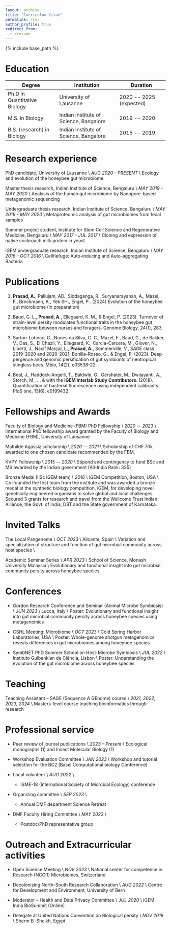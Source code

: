 ```yaml
---
layout: archive
title: "Curriculum Vitae"
permalink: /cv/
author_profile: true
redirect_from:
  - /resume
---
```


{% include base_path %}

Education
======

| Degree                       | Institution                            | Duration                |
| ---------------------------- | -------------------------------------- | ----------------------- |
| Ph.D in Quantitative Biology | University of Lausanne                 | 2020 -- 2025 (expected) |
| M.S. in Biology              | Indian Institute of Science, Bangalore | 2019 -- 2020            |
| B.S. (research) in Biology   | Indian Institute of Science, Bangalore | 2015 -- 2019            |

Research experience
======

PhD candidate, University of Lausanne \\ _AUG 2020 - PRESENT_ \\
Ecology and evolution of the honeybee gut microbiome

Master thesis research, Indian Institute of Science, Bengaluru \\  _MAY 2019 - MAY 2020_ \\
Analysis of the human gut microbiome by Nanopore-based metagenomic sequencing

Undergraduate thesis research, Indian Institute of Science, Bengaluru \\  _MAY 2019 - MAY 2020_ \\
Metaproteomic analysis of gut microbiomes from fecal samples

Summer project student, Institute for Stem Cell Science and Regenerative Medicine, Bengaluru \\  _MAY 2017 - JUL 2017_ \\
Cloning and expression of native cockroach milk protein in yeast
  
iGEM undergraduate research, Indian Institute of Science, Bengaluru \\  _MAY 2016 - OCT 2016_ \\
Cellfiefuge: Auto-inducing and Auto-aggregating Bacteria

Publications
======

1. **Prasad, A.**, Pallujam, AD., Siddaganga, R., Suryanarayanan, A., Mazel, F., Brockmann, A., Yek SH., Engel, P.. (2024) Evolution of the honeybee gut microbiome (In preparation)

2. Baud, G. L., **Prasad, A.**, Ellegaard, K. M., & Engel, P. (2023). Turnover of strain-level persity modulates functional traits in the honeybee gut microbiome between nurses and foragers. Genome Biology, 24(1), 283.

3. Sarton-Lohéac, G., Nunes da Silva, C. G., Mazel, F., Baud, G., de Bakker, V., Das, S., El Chazli, Y., Ellegaard, K., Carcia-Carcera, M., Glover, N., Liberti, J., Nacif Marçal, L., **Prasad, A.**, Sommerville, V., SAGE class 2019-2020 and 2020-2021, Bonilla-Rosso, G., & Engel, P. (2023). Deep pergence and genomic persification of gut symbionts of neotropical stingless bees. Mbio, 14(2), e03538-22.

4. Beal, J., Haddock-Angelli, T., Baldwin, G., Gershater, M., Dwijayanti, A., Storch, M., ... & with the **iGEM Interlab Study Contributors**. (2018). Quantification of bacterial fluorescence using independent calibrants. PloS one, 13(6), e0199432.

Fellowships and Awards
======

Faculty of Biology and Medicine (FBM) PhD Fellowship \\ _2020 –- 2023_ \\
International PhD fellowship award granted by the Faculty of Biology and Medicine (FBM), University of Lausanne

Mathilde Agassiz scholarship \\ _2020 -– 2021_ \\
Scholarship of CHF 70k awarded to one chosen candidate recommended by the FBM.

KVPY Fellowship \\ _2015 -– 2020_ \\
Stipend and contingency to fund BSc and MS awarded by the Indian government (All-India Rank: 335)

Bronze Medal (IISc iGEM team) \\ _2016_ \\
iGEM Competition, Boston, USA \\
Co-founded the first team from the institute and was awarded a bronze medal at the synthetic biology competition, iGEM, for developing novel genetically engineered organisms to solve global and local challenges. Secured 3 grants for research and travel from the Wellcome Trust Indian Alliance, the Govt. of India, DBT and the State government of Karnataka.
  
Invited Talks
======

The Local Pangenome \\ _OCT 2023_ \\
Alicante, Spain \\
Variation and specialization of structure and function of gut microbial community across host species \\

Academic Seminar Series \\  _APR 2023_ \\
School of Science, Monash University Malaysia \\
Evolutionary and functional insight into gut microbial community persity across honeybee species

Conferences
======

* Gordon Research Conference and Seminar (Animal Microbe Symbiosis) \\ _JUN 2023_ \\
Lucca, Italy \\
Poster: Evolutionary and functional insight into gut microbial community persity across honeybee species using metagenomics

* CSHL Meeting: Microbiome \\ _OCT 2023_ \\
Cold Spring Harbor Laboratories, USA \\
Poster: Whole-genome shotgun metagenomics reveals differences in gut microbiomes among honeybee species

* SymbNET PhD Summer School on Host-Microbe Symbiosis \\ _JUL 2022_ \\
Instituto Gulbenkian de Ciência, Lisbon \\
Poster: Understanding the evolution of the gut microbiome across honeybee species

Teaching
======

Teaching Assistant – SAGE (Sequence A GEnome) course \\ _2021, 2022, 2023, 2024_ \\
Masters-level course teaching bioinformatics through research

Professional service
======

* Peer review of journal publications \\ _2023 – Present_ \\
Ecological monographs (1) and Insect Molecular Biology (1)

* Workshop Evaluation Committee \\ _JAN 2023_ \\
Workshop and tutorial selection for the BC2 (Basel Computational biology Conference)

* Local volunteer \\ _AUG 2022_ \\
  * ISME-18 (International Society of Microbial Ecology) conference

* Organizing committee \\ _SEP 2023_ \\
  * Annual DMF department Science Retreat

* DMF Faculty Hiring Committee  \\ _MAY 2023_ \\
  * Postdoc/PhD representative group

Outreach and Extracurricular activities
======

* Open Science Meeting \\ _NOV 2023_ \\
National center for competence in Research (NCCR) Microbiomes, Switzerland

* Decolonizing North-South Research Collaboration \\ _AUG 2022_ \\
Centre for Development and Environment, University of Bern


* Moderator – Health and Data Privacy Committee  \\ _JUL 2020_ \\
iGEM India BioSummit (Online)

* Delegate at United Nations Convention on Biological persity  \\ _NOV 2018_ \\
Sharm El-Sheikh, Egypt